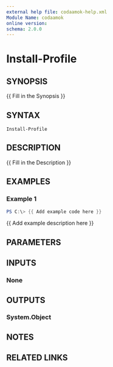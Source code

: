 ```yaml
---
external help file: codaamok-help.xml
Module Name: codaamok
online version:
schema: 2.0.0
---
```


# Install-Profile

## SYNOPSIS
{{ Fill in the Synopsis }}

## SYNTAX

```
Install-Profile
```

## DESCRIPTION
{{ Fill in the Description }}

## EXAMPLES

### Example 1
```powershell
PS C:\> {{ Add example code here }}
```

{{ Add example description here }}

## PARAMETERS

## INPUTS

### None
## OUTPUTS

### System.Object
## NOTES

## RELATED LINKS
